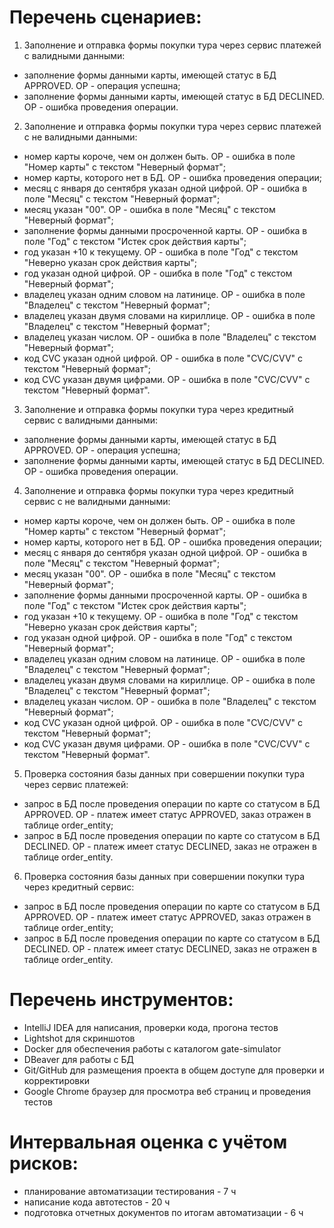 # Перечень сценариев:
1. Заполнение и отправка формы покупки тура через сервис платежей с валидными данными:
* заполнение формы данными карты, имеющей статус в БД APPROVED. OP - операция успешна;
* заполнение формы данными карты, имеющей статус в БД DECLINED. ОР - ошибка проведения операции.
2. Заполнение и отправка формы покупки тура через сервис платежей с не валидными данными:
* номер карты короче, чем он должен быть. ОР - ошибка в поле "Номер карты" с текстом "Неверный формат";
* номер карты, которого нет в БД. ОР - ошибка проведения операции;
* месяц с января до сентября указан одной цифрой. ОР - ошибка в поле "Месяц" с текстом "Неверный формат";
* месяц указан "00". ОР - ошибка в поле "Месяц" с текстом "Неверный формат";
* заполнение формы данными просроченной карты. ОР - ошибка в поле "Год" с текстом "Истек срок действия карты";
* год указан +10 к текущему. ОР - ошибка в поле "Год" с текстом "Неверно указан срок действия карты";
* год указан одной цифрой. ОР - ошибка в поле "Год" с текстом "Неверный формат";
* владелец указан одним словом на латинице. ОР - ошибка в поле "Владелец" с текстом "Неверный формат";
* владелец указан двумя словами на кириллице. ОР - ошибка в поле "Владелец" с текстом "Неверный формат";
* владелец указан числом. ОР - ошибка в поле "Владелец" с текстом "Неверный формат";
* код CVC указан одной цифрой. ОР - ошибка в поле "CVC/CVV" с текстом "Неверный формат";
* код CVC указан двумя цифрами. ОР - ошибка в поле "CVC/CVV" с текстом "Неверный формат".
3. Заполнение и отправка формы покупки тура через кредитный сервис с валидными данными:
* заполнение формы данными карты, имеющей статус в БД APPROVED. OP - операция успешна;
* заполнение формы данными карты, имеющей статус в БД DECLINED. ОР - ошибка проведения операции.
4. Заполнение и отправка формы покупки тура через кредитный сервис с не валидными данными:
* номер карты короче, чем он должен быть. ОР - ошибка в поле "Номер карты" с текстом "Неверный формат";
* номер карты, которого нет в БД. ОР - ошибка проведения операции;
* месяц с января до сентября указан одной цифрой. ОР - ошибка в поле "Месяц" с текстом "Неверный формат";
* месяц указан "00". ОР - ошибка в поле "Месяц" с текстом "Неверный формат";
* заполнение формы данными просроченной карты. ОР - ошибка в поле "Год" с текстом "Истек срок действия карты";
* год указан +10 к текущему. ОР - ошибка в поле "Год" с текстом "Неверно указан срок действия карты";
* год указан одной цифрой. ОР - ошибка в поле "Год" с текстом "Неверный формат";
* владелец указан одним словом на латинице. ОР - ошибка в поле "Владелец" с текстом "Неверный формат";
* владелец указан двумя словами на кириллице. ОР - ошибка в поле "Владелец" с текстом "Неверный формат";
* владелец указан числом. ОР - ошибка в поле "Владелец" с текстом "Неверный формат";
* код CVC указан одной цифрой. ОР - ошибка в поле "CVC/CVV" с текстом "Неверный формат";
* код CVC указан двумя цифрами. ОР - ошибка в поле "CVC/CVV" с текстом "Неверный формат".
5. Проверка состояния базы данных при совершении покупки тура через сервис платежей:
* запрос в БД после проведения операции по карте со статусом в БД APPROVED. ОР - платеж имеет статус APPROVED, заказ отражен в таблице order_entity;
* запрос в БД после проведения операции по карте со статусом в БД DECLINED. ОР - платеж имеет статус DECLINED, заказ не отражен в таблице order_entity.
6. Проверка состояния базы данных при совершении покупки тура через кредитный сервис:
* запрос в БД после проведения операции по карте со статусом в БД APPROVED. ОР - платеж имеет статус APPROVED, заказ отражен в таблице order_entity;
* запрос в БД после проведения операции по карте со статусом в БД DECLINED. ОР - платеж имеет статус DECLINED, заказ не отражен в таблице order_entity.


# Перечень инструментов:
* IntelliJ IDEA для написания, проверки кода, прогона тестов
* Lightshot для скриншотов
* Docker для обеспечения работы с каталогом gate-simulator
* DBeaver для работы с БД
* Git/GitHub для размещения проекта в общем доступе для проверки и корректировки
* Google Chrome браузер для просмотра веб страниц и проведения тестов


# Интервальная оценка с учётом рисков:
* планирование автоматизации тестирования - 7 ч
* написание кода автотестов - 20 ч
* подготовка отчетных документов по итогам автоматизации - 6 ч


